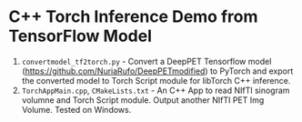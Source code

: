 # C++ Torch Inference Demo from TensorFlow Model

1. `convertmodel_tf2torch.py` - Convert a DeepPET Tensorflow model (https://github.com/NuriaRufo/DeepPETmodified) to PyTorch and export the converted model to Torch Script module for libTorch C++ inference.
2. `TorchAppMain.cpp`, `CMakeLists.txt` - An C++ App to read NIfTI sinogram volumne and Torch Script module. Output another NIfTI PET Img Volume. Tested on Windows.
